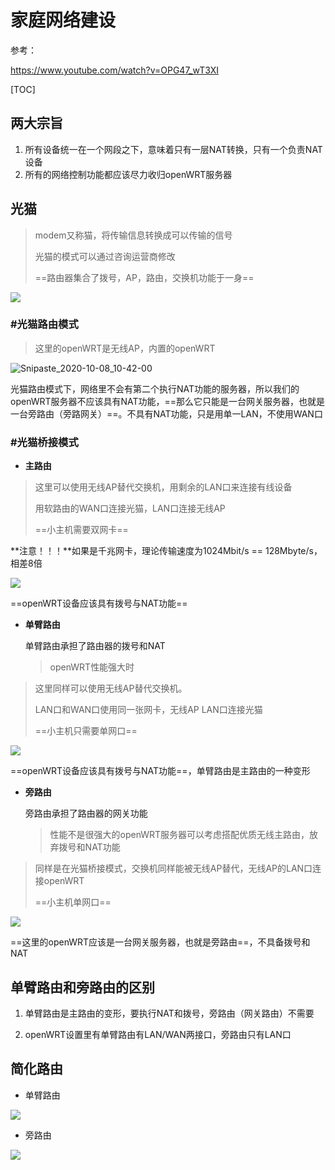 # 家庭网络建设

参考：

https://www.youtube.com/watch?v=OPG47_wT3XI

[TOC]

## 两大宗旨

1. 所有设备统一在一个网段之下，意味着只有一层NAT转换，只有一个负责NAT设备
2. 所有的网络控制功能都应该尽力收归openWRT服务器

## 光猫

> modem又称猫，将传输信息转换成可以传输的信号
>
> 光猫的模式可以通过咨询运营商修改
>
> ==路由器集合了拨号，AP，路由，交换机功能于一身==

<img src="..\..\..\Images\_Net\Snipaste_2020-10-08_10-40-11.png"/>

### #光猫路由模式

> 这里的openWRT是无线AP，内置的openWRT

![Snipaste_2020-10-08_10-42-00](https://cdn.staticaly.com/gh/dhay3/image-repo@master/20230210/Snipaste_2020-10-08_10-42-00.1tzr7rq7n05c.webp)

光猫路由模式下，网络里不会有第二个执行NAT功能的服务器，所以我们的openWRT服务器不应该具有NAT功能，==那么它只能是一台网关服务器，也就是一台旁路由（旁路网关）==。不具有NAT功能，只是用单一LAN，不使用WAN口

### #光猫桥接模式

- **主路由**

> 这里可以使用无线AP替代交换机，用剩余的LAN口来连接有线设备
>
> 用软路由的WAN口连接光猫，LAN口连接无线AP
>
> ==小主机需要双网卡==

**注意！！！**如果是千兆网卡，理论传输速度为1024Mbit/s == 128Mbyte/s，相差8倍

<img src="..\..\..\Images\_Net\Snipaste_2020-10-08_11-49-15.png"/>

==openWRT设备应该具有拨号与NAT功能==

- **单臂路由**

  单臂路由承担了路由器的拨号和NAT
  
  > openWRT性能强大时
>
  > 这里同样可以使用无线AP替代交换机。
>
  > LAN口和WAN口使用同一张网卡，无线AP LAN口连接光猫
  >
  > ==小主机只需要单网口==

<img src="..\..\..\Images\_Net\Snipaste_2020-10-08_11-59-09.png"/>

  ==openWRT设备应该具有拨号与NAT功能==，单臂路由是主路由的一种变形



- **旁路由**

  旁路由承担了路由器的网关功能
  
  > 性能不是很强大的openWRT服务器可以考虑搭配优质无线主路由，放弃拨号和NAT功能
>
  > 同样是在光猫桥接模式，交换机同样能被无线AP替代，无线AP的LAN口连接openWRT
>
  > ==小主机单网口==

<img src="..\..\..\Images\_Net\Snipaste_2020-10-08_12-16-32.png"/>

  ==这里的openWRT应该是一台网关服务器，也就是旁路由==，不具备拨号和NAT

## 单臂路由和旁路由的区别

1. 单臂路由是主路由的变形，要执行NAT和拨号，旁路由（网关路由）不需要

2. openWRT设置里有单臂路由有LAN/WAN两接口，旁路由只有LAN口

##  简化路由

- 单臂路由

<img src="..\..\..\Images\_Net\Snipaste_2020-10-08_12-34-48.png"/>

- 旁路由

<img src="..\..\..\Images\_Net\Snipaste_2020-10-08_12-35-47.png"/>
